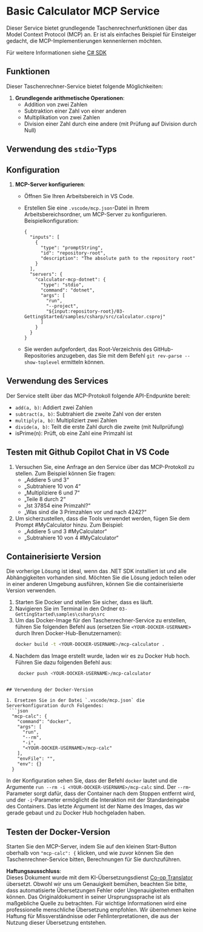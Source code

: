 <!--
CO_OP_TRANSLATOR_METADATA:
{
  "original_hash": "882aae00f1d3f007e20d03b883f44afa",
  "translation_date": "2025-07-13T22:12:48+00:00",
  "source_file": "03-GettingStarted/samples/csharp/README.md",
  "language_code": "de"
}
-->
# Basic Calculator MCP Service

Dieser Service bietet grundlegende Taschenrechnerfunktionen über das Model Context Protocol (MCP) an. Er ist als einfaches Beispiel für Einsteiger gedacht, die MCP-Implementierungen kennenlernen möchten.

Für weitere Informationen siehe [C# SDK](https://github.com/modelcontextprotocol/csharp-sdk)

## Funktionen

Dieser Taschenrechner-Service bietet folgende Möglichkeiten:

1. **Grundlegende arithmetische Operationen**:
   - Addition von zwei Zahlen
   - Subtraktion einer Zahl von einer anderen
   - Multiplikation von zwei Zahlen
   - Division einer Zahl durch eine andere (mit Prüfung auf Division durch Null)

## Verwendung des `stdio`-Typs

## Konfiguration

1. **MCP-Server konfigurieren**:
   - Öffnen Sie Ihren Arbeitsbereich in VS Code.
   - Erstellen Sie eine `.vscode/mcp.json`-Datei in Ihrem Arbeitsbereichsordner, um MCP-Server zu konfigurieren. Beispielkonfiguration:

     ```jsonc
     {
       "inputs": [
         {
           "type": "promptString",
           "id": "repository-root",
           "description": "The absolute path to the repository root"
         }
       ],
       "servers": {
         "calculator-mcp-dotnet": {
           "type": "stdio",
           "command": "dotnet",
           "args": [
             "run",
             "--project",
             "${input:repository-root}/03-GettingStarted/samples/csharp/src/calculator.csproj"
           ]
         }
       }
     }
     ```

   - Sie werden aufgefordert, das Root-Verzeichnis des GitHub-Repositories anzugeben, das Sie mit dem Befehl `git rev-parse --show-toplevel` ermitteln können.

## Verwendung des Services

Der Service stellt über das MCP-Protokoll folgende API-Endpunkte bereit:

- `add(a, b)`: Addiert zwei Zahlen
- `subtract(a, b)`: Subtrahiert die zweite Zahl von der ersten
- `multiply(a, b)`: Multipliziert zwei Zahlen
- `divide(a, b)`: Teilt die erste Zahl durch die zweite (mit Nullprüfung)
- isPrime(n): Prüft, ob eine Zahl eine Primzahl ist

## Testen mit Github Copilot Chat in VS Code

1. Versuchen Sie, eine Anfrage an den Service über das MCP-Protokoll zu stellen. Zum Beispiel können Sie fragen:
   - „Addiere 5 und 3“
   - „Subtrahiere 10 von 4“
   - „Multipliziere 6 und 7“
   - „Teile 8 durch 2“
   - „Ist 37854 eine Primzahl?“
   - „Was sind die 3 Primzahlen vor und nach 4242?“
2. Um sicherzustellen, dass die Tools verwendet werden, fügen Sie dem Prompt #MyCalculator hinzu. Zum Beispiel:
   - „Addiere 5 und 3 #MyCalculator“
   - „Subtrahiere 10 von 4 #MyCalculator“

## Containerisierte Version

Die vorherige Lösung ist ideal, wenn das .NET SDK installiert ist und alle Abhängigkeiten vorhanden sind. Möchten Sie die Lösung jedoch teilen oder in einer anderen Umgebung ausführen, können Sie die containerisierte Version verwenden.

1. Starten Sie Docker und stellen Sie sicher, dass es läuft.
1. Navigieren Sie im Terminal in den Ordner `03-GettingStarted\samples\csharp\src`
1. Um das Docker-Image für den Taschenrechner-Service zu erstellen, führen Sie folgenden Befehl aus (ersetzen Sie `<YOUR-DOCKER-USERNAME>` durch Ihren Docker-Hub-Benutzernamen):
   ```bash
   docker build -t <YOUR-DOCKER-USERNAME>/mcp-calculator .
   ```
1. Nachdem das Image erstellt wurde, laden wir es zu Docker Hub hoch. Führen Sie dazu folgenden Befehl aus:
   ```bash
    docker push <YOUR-DOCKER-USERNAME>/mcp-calculator
  ```

## Verwendung der Docker-Version

1. Ersetzen Sie in der Datei `.vscode/mcp.json` die Serverkonfiguration durch Folgendes:
   ```json
    "mcp-calc": {
      "command": "docker",
      "args": [
        "run",
        "--rm",
        "-i",
        "<YOUR-DOCKER-USERNAME>/mcp-calc"
      ],
      "envFile": "",
      "env": {}
    }
   ```
   In der Konfiguration sehen Sie, dass der Befehl `docker` lautet und die Argumente `run --rm -i <YOUR-DOCKER-USERNAME>/mcp-calc` sind. Der `--rm`-Parameter sorgt dafür, dass der Container nach dem Stoppen entfernt wird, und der `-i`-Parameter ermöglicht die Interaktion mit der Standardeingabe des Containers. Das letzte Argument ist der Name des Images, das wir gerade gebaut und zu Docker Hub hochgeladen haben.

## Testen der Docker-Version

Starten Sie den MCP-Server, indem Sie auf den kleinen Start-Button oberhalb von `"mcp-calc": {` klicken, und wie zuvor können Sie den Taschenrechner-Service bitten, Berechnungen für Sie durchzuführen.

**Haftungsausschluss**:  
Dieses Dokument wurde mit dem KI-Übersetzungsdienst [Co-op Translator](https://github.com/Azure/co-op-translator) übersetzt. Obwohl wir uns um Genauigkeit bemühen, beachten Sie bitte, dass automatisierte Übersetzungen Fehler oder Ungenauigkeiten enthalten können. Das Originaldokument in seiner Ursprungssprache ist als maßgebliche Quelle zu betrachten. Für wichtige Informationen wird eine professionelle menschliche Übersetzung empfohlen. Wir übernehmen keine Haftung für Missverständnisse oder Fehlinterpretationen, die aus der Nutzung dieser Übersetzung entstehen.